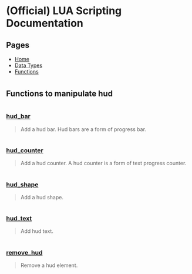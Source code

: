 
# (Official) LUA Scripting Documentation

## Pages
- [Home](../../index)
- [Data Types](../data-types)
- [Functions](../functions)

#
## Functions to manipulate hud
#
### [hud_bar](hud/hud_bar)
> Add a hud bar. Hud bars are a form of progress bar.
#
### [hud_counter](hud/hud_counter)
> Add a hud counter. A hud counter is a form of text progress counter.
#
### [hud_shape](hud/hud_shape)
> Add a hud shape.
#
### [hud_text](hud/hud_text)
> Add hud text.
#
### [remove_hud](hud/remove_hud)
> Remove a hud element.
#
